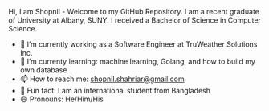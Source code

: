 Hi, I am Shopnil - Welcome to my GitHub Repository. 
I am a recent graduate of University at Albany, SUNY. I received a Bachelor of Science in Computer Science. 

- 🔭 I’m currently working as a Software Engineer at TruWeather Solutions Inc. 
- 🌱 I’m currenty learning: machine learning, Golang, and how to build my own database
- 📫 How to reach me: shopnil.shahriar@gmail.com
- 🥴 Fun fact: I am an international student from Bangladesh
- 😄 Pronouns: He/Him/His




